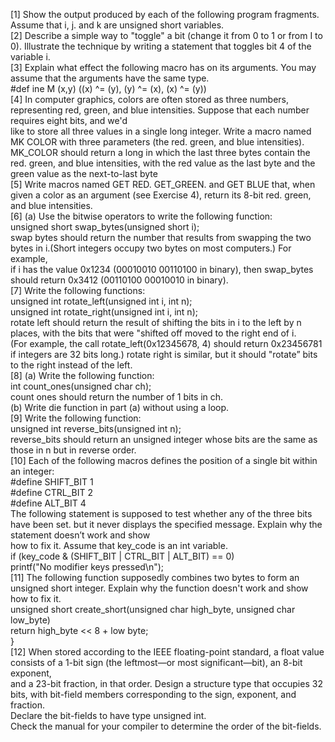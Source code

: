 [1] Show the output produced by each of the following program fragments. Assume that i, j. and k are unsigned short variables. <br>
[2] Describe a simple way to "toggle" a bit (change it from 0 to 1 or from I to 0). Illustrate the technique by writing a statement that toggles bit 4 of the variable i. <br>
[3] Explain what effect the following macro has on its arguments. You may assume that the arguments have the same type. <br>
  #def ine M (x,y) ((x) ^= (y), (y) ^= (x), (x) ^= (y)) <br>
[4] In computer graphics, colors are often stored as three numbers, representing red, green, and blue intensities. Suppose that each number requires eight bits, and we'd <br>
like to store all three values in a single long integer. Write a macro named MK COLOR with three parameters (the red. green, and blue intensities). <br>
MK_COLOR should return a long in which the last three bytes contain the red. green, and blue intensities, with the red value as the last byte and the green value as the next-to-last byte <br>
[5] Write macros named GET RED. GET_GREEN. and GET BLUE that, when given a color as an argument (see Exercise 4), return its 8-bit red. green, and blue intensities. <br>
[6] (a) Use the bitwise operators to write the following function: <br>
unsigned short swap_bytes(unsigned short i); <br>
swap bytes should return the number that results from swapping the two bytes in i.(Short integers occupy two bytes on most computers.) For example, <br>
if i has the value 0x1234 (00010010 00110100 in binary), then swap_bytes should return 0x3412 (00110100 00010010 in binary). <br>
[7] Write the following functions: <br>
unsigned int rotate_left(unsigned int i, int n); <br>
unsigned int rotate_right(unsigned int i, int n); <br>
rotate left should return the result of shifting the bits in i to the left by n places, with the bits that were "shifted off moved to the right end of i. <br>
(For example, the call rotate_left(0x12345678, 4) should return 0x23456781 if integers are 32 bits long.) rotate right is similar, but it should "rotate” bits to the right instead of the left. <br>
[8] (a) Write the following function: <br>
int count_ones(unsigned char ch); <br>
count ones should return the number of 1 bits in ch. <br>
(b) Write die function in part (a) without using a loop. <br>
[9] Write the following function: <br>
unsigned int reverse_bits(unsigned int n); <br>
reverse_bits should return an unsigned integer whose bits are the same as those in n but in reverse order. <br>
[10] Each of the following macros defines the position of a single bit within an integer: <br>
#define SHIFT_BIT 1 <br>
#define CTRL_BIT 2 <br>
#define ALT_BIT 4 <br>
The following statement is supposed to test whether any of the three bits have been set. but it never displays the specified message. Explain why the statement doesn’t work and show <br>
how to fix it. Assume that key_code is an int variable. <br>
if (key_code & (SHIFT_BIT | CTRL_BIT | ALT_BIT) == 0) <br>
printf("No modifier keys pressed\n"); <br>
[11] The following function supposedly combines two bytes to form an unsigned short integer. Explain why the function doesn't work and show how to fix it. <br>
unsigned short create_short(unsigned char high_byte, unsigned char low_byte) <br>
return high_byte << 8 + low byte; <br>
} <br>
[12] When stored according to the IEEE floating-point standard, a float value consists of a 1-bit sign (the leftmost—or most significant—bit), an 8-bit exponent, <br> 
and a 23-bit fraction, in that order. Design a structure type that occupies 32 bits, with bit-field members corresponding to the sign, exponent, and fraction. <br>
Declare the bit-fields to have type unsigned int. <br>
Check the manual for your compiler to determine the order of the bit-fields. <br>

